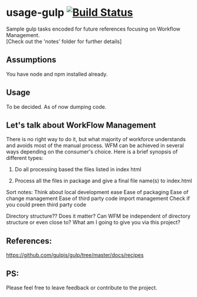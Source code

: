 # usage-gulp [![Build Status](https://travis-ci.org/goel4ever/usage-gulp.svg?branch=master)](https://travis-ci.org/goel4ever/usage-gulp)
Sample gulp tasks encoded for future references focusing on Workflow Management.<br>
[Check out the 'notes' folder for further details]

## Assumptions
You have node and npm installed already.

## Usage
To be decided. As of now dumping code.

## Let's talk about WorkFlow Management
There is no right way to do it, but what majority of workforce understands and avoids most of the manual process. WFM can be achieved in several ways depending on the consumer's choice. 
Here is a brief synopsis of different types:

1. Do all processing based the files listed in index html

2. Process all the files in package and give a final file name(s) to index.html

Sort notes:
Think about local development ease
Ease of packaging
Ease of change management
Ease of third party code import management
Check if you could preen third party code

Directory structure?? Does it matter?
Can WFM be independent of directory structure or even close to?
What am I going to give you via this project?

## References:
https://github.com/gulpjs/gulp/tree/master/docs/recipes

## PS:
Please feel free to leave feedback or contribute to the project.
